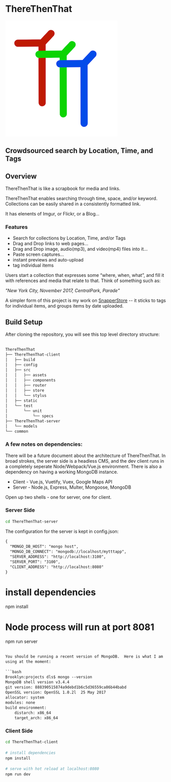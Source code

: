 # ThereThenThat

![ThereThenThat Logo](ThereThenThat-client/static/ttt-logo-small.png)

## Crowdsourced search by Location, Time, and Tags

## Overview

ThereThenThat is like a scrapbook for media and links.

ThereThenThat enables searching through time, space, and/or keyword.  Collections can be easily shared in a consistently formatted link.

It has elenents of Imgur, or Flickr, or a Blog...

### Features

* Search for collections by Location, Time, and/or Tags
* Drag and Drop links to web pages...
* Drag and Drop image, audio(mp3), and video(mp4) files into it...
* Paste screen captures...
* instant previews and auto-upload
* tag individual items

Users start a collection that expresses some “where, when, what”, and fill it with references and media that relate to that.  Think of something such as:

_"New York City, November 2017, CentralPark, Parade"_


A simpler form of this project is my work on [SnapperStore](https://github.com/DanielSmith/snapperstore) -- it sticks to tags for individual  items, and groups items by date uploaded.

## Build Setup

After cloning the repository, you will see this top level directory structure:
```

ThereThenThat
├── ThereThenThat-client
│   ├── build
│   ├── config
│   ├── src
│   │   ├── assets
│   │   ├── components
│   │   ├── router
│   │   ├── store
│   │   └── stylus
│   ├── static
│   └── test
│       └── unit
│           └── specs
├── ThereThenThat-server
│   └── models
└── common

```

### A few notes on dependencies:

There will be a future document about the architecture of ThereThenThat.  In broad strokes, the server side is a headless CMS, and the dev client runs in a completely seperate Node/Webpack/Vue.js environment. There is also a dependency on having a working MongoDB instance.

* Client - Vue.js, Vuetify, Vuex, Google Maps API
* Server - Node.js, Express, Multer, Mongoose, MongoDB

Open up two shells - one for server, one for client.

### Server Side
``` bash
cd ThereThenThat-server
```


The configuration for the server is kept in config.json:

```
{
  "MONGO_DB_HOST": "mongo host",
  "MONGO_DB_CONNECT": "mongodb://localhost/mytttapp",
  "SERVER_ADDRESS": "http://localhost:3100",
  "SERVER_PORT": "3100",
  "CLIENT_ADDRESS": "http://localhost:8080"
}
```


# install dependencies
npm install

# Node process will run at port 8081
npm run server
```

You should be running a recent version of MongoDB.  Here is what I am using at the moment:

```bash
Brooklyn:projects dls$ mongo --version
MongoDB shell version v3.4.4
git version: 888390515874a9debd1b6c5d36559ca86b44babd
OpenSSL version: OpenSSL 1.0.2l  25 May 2017
allocator: system
modules: none
build environment:
    distarch: x86_64
    target_arch: x86_64
  ```


### Client Side

``` bash
cd ThereThenThat-client

# install dependencies
npm install

# serve with hot reload at localhost:8080
npm run dev

